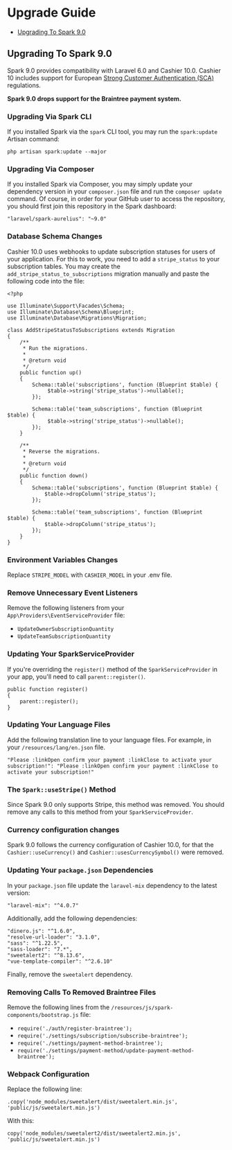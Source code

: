 # Upgrade Guide

- [Upgrading To Spark 9.0](#upgrade-spark-9.0)

<a name="upgrade-spark-9.0"></a>
## Upgrading To Spark 9.0

Spark 9.0 provides compatibility with Laravel 6.0 and Cashier 10.0. Cashier 10 includes support for European [Strong Customer Authentication (SCA)](https://stripe.com/docs/strong-customer-authentication) regulations.

**Spark 9.0 drops support for the Braintree payment system.**

### Upgrading Via Spark CLI

If you installed Spark via the `spark` CLI tool, you may run the `spark:update` Artisan command:

    php artisan spark:update --major

### Upgrading Via Composer

If you installed Spark via Composer, you may simply update your dependency version in your `composer.json` file and run the `composer update` command. Of course, in order for your GitHub user to access the repository, you should first join this repository in the Spark dashboard:

    "laravel/spark-aurelius": "~9.0"

### Database Schema Changes

Cashier 10.0 uses webhooks to update subscription statuses for users of your application. For this to work, you need to add a `stripe_status` to your subscription tables. You may create the `add_stripe_status_to_subscriptions` migration manually and paste the following code into the file:

```
<?php

use Illuminate\Support\Facades\Schema;
use Illuminate\Database\Schema\Blueprint;
use Illuminate\Database\Migrations\Migration;

class AddStripeStatusToSubscriptions extends Migration
{
    /**
     * Run the migrations.
     *
     * @return void
     */
    public function up()
    {
        Schema::table('subscriptions', function (Blueprint $table) {
			 $table->string('stripe_status')->nullable();
        });

        Schema::table('team_subscriptions', function (Blueprint $table) {
			 $table->string('stripe_status')->nullable();
        });
    }

    /**
     * Reverse the migrations.
     *
     * @return void
     */
    public function down()
    {
        Schema::table('subscriptions', function (Blueprint $table) {
            $table->dropColumn('stripe_status');
        });

        Schema::table('team_subscriptions', function (Blueprint $table) {
            $table->dropColumn('stripe_status');
        });
    }
}
```

### Environment Variables Changes

Replace `STRIPE_MODEL` with `CASHIER_MODEL` in your .env file.


### Remove Unnecessary Event Listeners

Remove the following listeners from your `App\Providers\EventServiceProvider` file:

- `UpdateOwnerSubscriptionQuantity`
- `UpdateTeamSubscriptionQuantity`

### Updating Your SparkServiceProvider

If you're overriding the `register()` method of the `SparkServiceProvider` in your app, you'll need to call `parent::register()`.

```
public function register()
{
    parent::register();
}
```

### Updating Your Language Files

Add the following translation line to your language files. For example, in your `/resources/lang/en.json` file.

```
"Please :linkOpen confirm your payment :linkClose to activate your subscription!": "Please :linkOpen confirm your payment :linkClose to activate your subscription!"
```

### The `Spark::useStripe()` Method

Since Spark 9.0 only supports Stripe, this method was removed. You should remove any calls to this method from your `SparkServiceProvider`.

### Currency configuration changes

Spark 9.0 follows the currency configuration of Cashier 10.0, for that the `Cashier::useCurrency()` and `Cashier::usesCurrencySymbol()` were removed.

### Updating Your `package.json` Dependencies

In your `package.json` file update the `laravel-mix` dependency to the latest version:

```
"laravel-mix": "^4.0.7"
```

Additionally, add the following dependencies:

```
"dinero.js": "^1.6.0",
"resolve-url-loader": "3.1.0",
"sass": "^1.22.5",
"sass-loader": "7.*",
"sweetalert2": "^8.13.6",
"vue-template-compiler": "^2.6.10"
```

Finally, remove the `sweetalert` dependency.

### Removing Calls To Removed Braintree Files

Remove the following lines from the `/resources/js/spark-components/bootstrap.js` file:

- `require('./auth/register-braintree');`
- `require('./settings/subscription/subscribe-braintree');`
- `require('./settings/payment-method-braintree');`
- `require('./settings/payment-method/update-payment-method-braintree');`

### Webpack Configuration

Replace the following line:

```
.copy('node_modules/sweetalert/dist/sweetalert.min.js', 'public/js/sweetalert.min.js')
```

With this:

```
copy('node_modules/sweetalert2/dist/sweetalert2.min.js', 'public/js/sweetalert.min.js')
```
